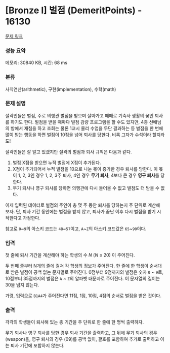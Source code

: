 # [Bronze I] 벌점 (DemeritPoints) - 16130 

[문제 링크](https://www.acmicpc.net/problem/16130) 

### 성능 요약

메모리: 30840 KB, 시간: 68 ms

### 분류

사칙연산(arithmetic), 구현(implementation), 수학(math)

### 문제 설명

<p>설곽인들은 벌점, 주로 의행관 벌점을 받으며 살아가고 때때로 기숙사 생활의 꽃인 퇴사를 하기도 한다. 벌점을 받을 때마다 벌점 감량 프로그램을 할 수도 있지만, 4층 선배님의 방에서 재침을 하고 조회는 물론 1교시 물리 수업을 무단 결과하는 등 벌점을 한 번에 많이 받는 행동을 하면 벌점이 10점을 넘어 퇴사를 당한다. 비록 그자가 수석이라 할지라도!</p>

<p>설곽인들은 잘 알고 있겠지만 설곽의 벌점과 퇴사 규칙은 다음과 같다.</p>

<ol>
	<li>벌점 X점을 받으면 누적 벌점에 X점이 추가된다.</li>
	<li>X점이 추가되어서 누적 벌점을 10으로 나눈 몫이 증가한 경우 퇴사를 당한다. 이 몫이 1, 2, 3인 경우 1, 2, 3주 퇴사, 4인 경우 <strong>무기 퇴사</strong>, 4보다 큰 경우 <strong>영구 퇴사</strong>를 당한다.</li>
	<li>무기 퇴사나 영구 퇴사를 당하면 의행관에 다시 들어올 수 없고 벌점도 더 받을 수 없다.</li>
</ol>

<p>이제 입력된 데이터로 벌점의 주인이 총 몇 주 동안 퇴사를 당하는지 주 단위로 계산해 보자. 단, 퇴사 기간 동안에는 벌점을 받지 않고, 퇴사가 끝난 이후 다시 벌점을 받기 시작한다고 가정한다.</p>

<p>참고로 <code>0</code>~<code>9</code>의 아스키 코드는 <code>48</code>~<code>57</code>이고, <code>A</code>~<code>Z</code>의 아스키 코드값은 <code>65</code>~<code>90</code>이다.</p>

### 입력 

 <p>첫 줄에 퇴사 기간을 계산해야 하는 학생의 수 <em>N</em> (<em>N</em> ≤ 20) 이 주어진다.</p>

<p>두 번째 줄부터 N개의 줄에 걸쳐 각 학생의 정보가 주어진다. 한 줄에 한 학생이 순서대로 받은 벌점이 공백 없는 문자열로 주어진다. 0점부터 9점까지의 벌점은 숫자 <code>0</code> ~ <code>9</code>로, 10점부터 35점까지의 벌점은 <code>A</code> ~ <code>Z</code>의 알파벳 대문자로 주어진다. 이 문자열의 길이는 30을 넘지 않는다.</p>

<p>가령, 입력으로 <code>B1A4</code>가 주어진다면 11점, 1점, 10점, 4점의 순서로 벌점을 받은 것이다.</p>

### 출력 

 <p>각각의 학생들이 퇴사해 있는 총 기간을 주 단위로 한 줄에 한 명씩 출력하자.</p>

<p>무기 퇴사나 영구 퇴사를 당한 경우 퇴사 기간을 출력하고, 그 뒤에 무기 퇴사의 경우 (weapon)을, 영구 퇴사의 경우 (09)를 공백 없이, 괄호를 포함하여 추가로 출력하고 이는 퇴사 기간에 포함하지 않는다.</p>

